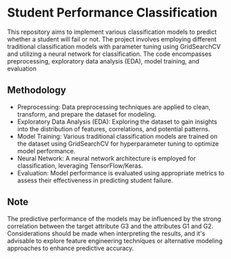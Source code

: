 # Student Performance Classification

This repository aims to implement various classification models to predict whether a student will fail or not. The project involves employing different traditional classification models with parameter tuning using GridSearchCV and utilizing a neural network for classification. The code encompasses preprocessing, exploratory data analysis (EDA), model training, and evaluation

## Methodology
 - Preprocessing: Data preprocessing techniques are applied to clean, transform, and prepare the dataset for modeling.
 - Exploratory Data Analysis (EDA): Exploring the dataset to gain insights into the distribution of features, correlations, and potential patterns.
 - Model Training: Various traditional classification models are trained on the dataset using GridSearchCV for hyperparameter tuning to optimize model performance.
 - Neural Network: A neural network architecture is employed for classification, leveraging TensorFlow/Keras.
 - Evaluation: Model performance is evaluated using appropriate metrics to assess their effectiveness in predicting student failure.

## Note
The predictive performance of the models may be influenced by the strong correlation between the target attribute G3 and the attributes G1 and G2. Considerations should be made when interpreting the results, and it's advisable to explore feature engineering techniques or alternative modeling approaches to enhance predictive accuracy.
